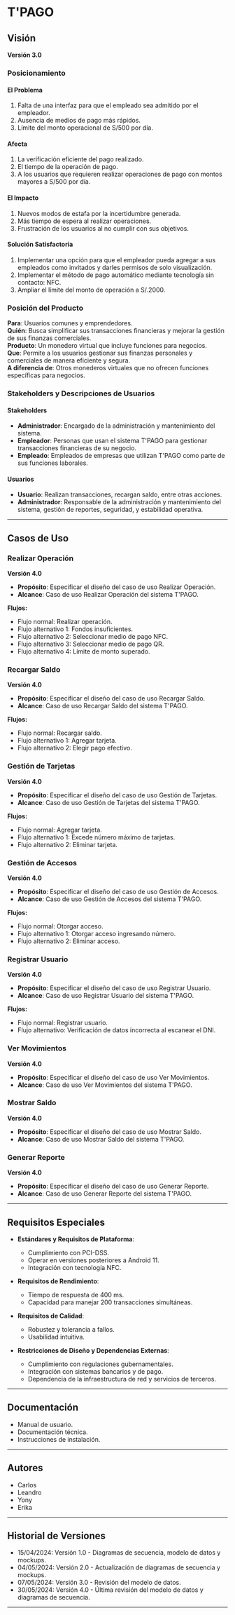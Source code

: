 # T'PAGO

## Visión

**Versión 3.0**

### Posicionamiento

#### El Problema

1. Falta de una interfaz para que el empleado sea admitido por el empleador.
2. Ausencia de medios de pago más rápidos.
3. Límite del monto operacional de S/500 por día.

#### Afecta

1. La verificación eficiente del pago realizado.
2. El tiempo de la operación de pago.
3. A los usuarios que requieren realizar operaciones de pago con montos mayores a S/500 por día.

#### El Impacto

1. Nuevos modos de estafa por la incertidumbre generada.
2. Más tiempo de espera al realizar operaciones.
3. Frustración de los usuarios al no cumplir con sus objetivos.

#### Solución Satisfactoria

1. Implementar una opción para que el empleador pueda agregar a sus empleados como invitados y darles permisos de solo visualización.
2. Implementar el método de pago automático mediante tecnología sin contacto: NFC.
3. Ampliar el límite del monto de operación a S/.2000.

### Posición del Producto

**Para**: Usuarios comunes y emprendedores.  
**Quién**: Busca simplificar sus transacciones financieras y mejorar la gestión de sus finanzas comerciales.  
**Producto**: Un monedero virtual que incluye funciones para negocios.  
**Que**: Permite a los usuarios gestionar sus finanzas personales y comerciales de manera eficiente y segura.  
**A diferencia de**: Otros monederos virtuales que no ofrecen funciones específicas para negocios.

### Stakeholders y Descripciones de Usuarios

#### Stakeholders

- **Administrador**: Encargado de la administración y mantenimiento del sistema.
- **Empleador**: Personas que usan el sistema T'PAGO para gestionar transacciones financieras de su negocio.
- **Empleado**: Empleados de empresas que utilizan T'PAGO como parte de sus funciones laborales.

#### Usuarios

- **Usuario**: Realizan transacciones, recargan saldo, entre otras acciones.
- **Administrador**: Responsable de la administración y mantenimiento del sistema, gestión de reportes, seguridad, y estabilidad operativa.

---

## Casos de Uso

### Realizar Operación

**Versión 4.0**

- **Propósito**: Especificar el diseño del caso de uso Realizar Operación.
- **Alcance**: Caso de uso Realizar Operación del sistema T'PAGO.

**Flujos:**
- Flujo normal: Realizar operación.
- Flujo alternativo 1: Fondos insuficientes.
- Flujo alternativo 2: Seleccionar medio de pago NFC.
- Flujo alternativo 3: Seleccionar medio de pago QR.
- Flujo alternativo 4: Límite de monto superado.

### Recargar Saldo

**Versión 4.0**

- **Propósito**: Especificar el diseño del caso de uso Recargar Saldo.
- **Alcance**: Caso de uso Recargar Saldo del sistema T'PAGO.

**Flujos:**
- Flujo normal: Recargar saldo.
- Flujo alternativo 1: Agregar tarjeta.
- Flujo alternativo 2: Elegir pago efectivo.

### Gestión de Tarjetas

**Versión 4.0**

- **Propósito**: Especificar el diseño del caso de uso Gestión de Tarjetas.
- **Alcance**: Caso de uso Gestión de Tarjetas del sistema T'PAGO.

**Flujos:**
- Flujo normal: Agregar tarjeta.
- Flujo alternativo 1: Excede número máximo de tarjetas.
- Flujo alternativo 2: Eliminar tarjeta.

### Gestión de Accesos

**Versión 4.0**

- **Propósito**: Especificar el diseño del caso de uso Gestión de Accesos.
- **Alcance**: Caso de uso Gestión de Accesos del sistema T'PAGO.

**Flujos:**
- Flujo normal: Otorgar acceso.
- Flujo alternativo 1: Otorgar acceso ingresando número.
- Flujo alternativo 2: Eliminar acceso.

### Registrar Usuario

**Versión 4.0**

- **Propósito**: Especificar el diseño del caso de uso Registrar Usuario.
- **Alcance**: Caso de uso Registrar Usuario del sistema T'PAGO.

**Flujos:**
- Flujo normal: Registrar usuario.
- Flujo alternativo: Verificación de datos incorrecta al escanear el DNI.

### Ver Movimientos

**Versión 4.0**

- **Propósito**: Especificar el diseño del caso de uso Ver Movimientos.
- **Alcance**: Caso de uso Ver Movimientos del sistema T'PAGO.

### Mostrar Saldo

**Versión 4.0**

- **Propósito**: Especificar el diseño del caso de uso Mostrar Saldo.
- **Alcance**: Caso de uso Mostrar Saldo del sistema T'PAGO.

### Generar Reporte

**Versión 4.0**

- **Propósito**: Especificar el diseño del caso de uso Generar Reporte.
- **Alcance**: Caso de uso Generar Reporte del sistema T'PAGO.

---

## Requisitos Especiales

- **Estándares y Requisitos de Plataforma**:
  - Cumplimiento con PCI-DSS.
  - Operar en versiones posteriores a Android 11.
  - Integración con tecnología NFC.

- **Requisitos de Rendimiento**:
  - Tiempo de respuesta de 400 ms.
  - Capacidad para manejar 200 transacciones simultáneas.

- **Requisitos de Calidad**:
  - Robustez y tolerancia a fallos.
  - Usabilidad intuitiva.

- **Restricciones de Diseño y Dependencias Externas**:
  - Cumplimiento con regulaciones gubernamentales.
  - Integración con sistemas bancarios y de pago.
  - Dependencia de la infraestructura de red y servicios de terceros.

---

## Documentación

- Manual de usuario.
- Documentación técnica.
- Instrucciones de instalación.

---

## Autores

- Carlos
- Leandro
- Yony
- Erika

---

## Historial de Versiones

- 15/04/2024: Versión 1.0 - Diagramas de secuencia, modelo de datos y mockups.
- 04/05/2024: Versión 2.0 - Actualización de diagramas de secuencia y mockups.
- 07/05/2024: Versión 3.0 - Revisión del modelo de datos.
- 30/05/2024: Versión 4.0 - Última revisión del modelo de datos y diagramas de secuencia.

---
